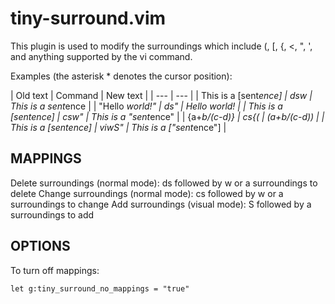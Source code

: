 # tiny-surround.vim

This plugin is used to modify the surroundings which include (, [, {, <, ", ', and anything supported by the vi command.

Examples (the asterisk * denotes the cursor position):

| Old text | Command | New text |
| --- | --- |
|  This is a [sent*ence] | dsw | This is a sent*ence |
|  "Hello *world!"       | ds" | Hello *world! |
|  This is a [sent*ence] | csw" | This is a "sent*ence" |
|  {a+*b/(c-d)}          | cs{( | (a+*b/(c-d)) |
|  This is a [sent*ence] | viwS" | This is a ["sent*ence"] |

## MAPPINGS

Delete surroundings (normal mode): ds followed by w or a surroundings to delete
Change surroundings (normal mode): cs followed by w or a surroundings to change
Add surroundings (visual mode): S followed by a surroundings to add

## OPTIONS

To turn off mappings:
```
let g:tiny_surround_no_mappings = "true"
```
